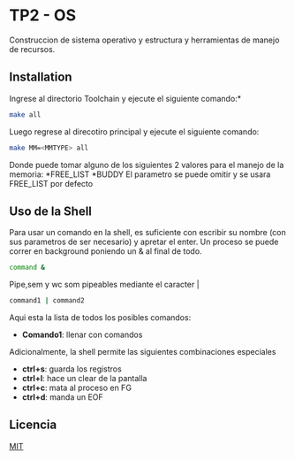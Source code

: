 # TP2 - OS

Construccion de sistema operativo y estructura y herramientas de manejo de recursos.

## Installation

Ingrese al directorio Toolchain y ejecute el siguiente comando:*
```bash
make all
```

Luego regrese al direcotiro principal y ejecute el siguiente comando:
```bash
make MM=<MMTYPE> all
```
Donde <MMTYPE> puede tomar alguno de los siguientes 2 valores para el manejo de la memoria:
  *FREE_LIST
  *BUDDY
 El parametro se puede omitir y se usara FREE_LIST por defecto
## Uso de la Shell
Para usar un comando en la shell, es suficiente con escribir su nombre (con sus parametros de ser necesario) y apretar el enter. 
  Un proceso se puede correr en background poniendo un
  & al final de todo.
```bash
command &
```
  
  Pipe,sem y wc som pipeables mediante el caracter |
  
 ```bash
command1 | command2
```
  Aqui esta la lista de todos los posibles comandos:
  * **Comando1**: llenar con comandos
  
  
 Adicionalmente, la shell permite las siguientes combinaciones especiales
  * **ctrl+s**: guarda los registros
  * **ctrl+l**: hace un clear de la pantalla
  * **ctrl+c**: mata al proceso en FG
  * **ctrl+d**: manda un EOF
  
 

## Licencia
[MIT](https://choosealicense.com/licenses/mit/)
